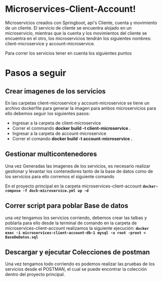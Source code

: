 # Microservices-Client-Account!

Microservicios creados con Springboot, api's  Cliente, cuenta y movimiento de un cliente.
El servicio de cliente se encuentra alojado en un microservicio, mientras que la cuenta y los movimientos del cliente se encuentra en el otro, los microservicios tendrán los siguientes nombres: client-microservice y account-microservice.

Para correr los servicios tener en cuenta los siguientes puntos


# Pasos a seguir

## Crear imagenes de los servicios

En las carpetas client-microservice y account-microservice se tiene un archivo dockerfile para generar la imagen para ambos microservicios para ello debemos seguir los siguientes pasos:

 - Ingresar a la carpeta de client-microservice
 - Correr el commando **docker build -t client-microservice  .**
 - Ingresar a la carpeta de account-microservice
 - Correr el comando **docker build -t account-microservice  .**

## Gestionar multicontenedores
Una vez Generadas las imagenes de los servicios, es necesario realizar  gestionar y levantar los contenedores tanto de la base de datos como de los servicios para ello corremos el siguiente comando
 
En el proyecto principal en la carpeta microservices-client-account
  **`docker-compose -f dock-microservice.yml up -d`**

## Correr script para poblar Base de datos

una vez tengamos los servicios corriendo, debemos crear las talbas y poblarla para ello desde la terminal de comando en la carpeta de microservices-client-account realizamos la siguiente ejecución:
 **`docker exec -i microservices-client-account-db-1 mysql -u root -proot < BaseDeDatos.sql`**

## Descargar y ejecutar Colecciones de postman
Una vez tengamos todo corriendo es podemos realizar las pruebas de los servicios desde el POSTMAN, el cual se puede encontrar la colección dentro del proyecto principal.





